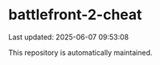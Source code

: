 # battlefront-2-cheat

Last updated: 2025-06-07 09:53:08

This repository is automatically maintained.
